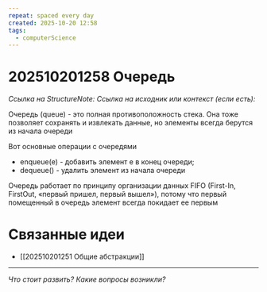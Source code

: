 ```yaml
---
repeat: spaced every day
created: 2025-10-20 12:58
tags:
  - computerScience
---
```

# 202510201258 Очередь

*Ссылка на StructureNote:*
*Ссылка на исходник или контекст (если есть):*

Очередь (queue) - это полная противоположность стека. Она тоже позволяет сохранять и извлекать данные, но элементы всегда берутся из начала очереди

Вот основные операции с очередями

- enqueue(e) - добавить элемент e в конец очереди;
- dequeue() - удалить элемент из начала очереди

Очередь работает по принципу организации данных FIFO (First-In, FirstOut, «первый пришел, первый вышел»), потому что первый помещенный в очередь элемент всегда покидает ее первым

# Связанные идеи

- [[202510201251 Общие абстракции]]

---

*Что стоит развить? Какие вопросы возникли?*
